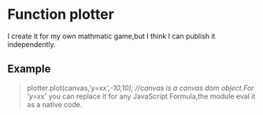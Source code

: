 # Function plotter

I create it for my own mathmatic game,but I think I can publish it independently.

## Example

> plotter.plot(canvas,'y=x*x',-10,10); //canvas is a canvas dom object.For 'y=x*x' you can replace it for any JavaScript Formula,the module eval it as a native code.

